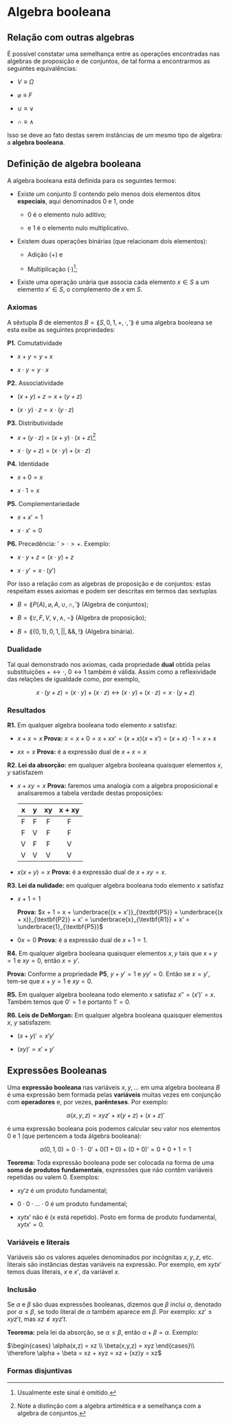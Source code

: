 # Algebra booleana

## Relação com outras algebras

É possível constatar uma semelhança entre as operações encontradas nas algebras de proposição e de conjuntos, de tal forma a encontrarmos as seguintes equivalências:

- $V \equiv \Omega$

- $\varnothing \equiv F$

- $\cup \equiv \lor$

- $\cap \equiv \land$

Isso se deve ao fato destas serem instâncias de um mesmo tipo de algebra: a **algebra booleana**.

## Definição de algebra booleana

A algebra booleana está definida para os seguintes termos:

- Existe um conjunto $S$ contendo pelo menos dois elementos ditos **especiais**, aqui denominados 0 e 1, onde
  
  - 0 é o elemento nulo aditivo;
  
  - e 1 é o elemento nulo multiplicativo.

- Existem duas operações binárias (que relacionam dois elementos):
  
  - Adição ($+$) e
  
  - Multiplicação ($\cdot$)[^1];

- Existe uma operação unária que associa cada elemento $x \in S$ a um elemento $x' \in S$, o complemento de $x$ em $S$.

### Axiomas

A sêxtupla $B$ de elementos $B = \lang S, 0, 1, + , \cdot, ' \rang$ é uma algebra booleana se esta exibe as seguintes propriedades:

**P1.** Comutatividade

- $x + y = y + x$

- $x \cdot y = y \cdot x$

**P2.** Associatividade

- $(x + y) + z = x + (y + z)$

- $(x \cdot y)\cdot z = x \cdot (y \cdot z)$

**P3.** Distributividade

- $x + (y \cdot z) = (x + y) \cdot (x + z)$[^2]

- $x \cdot (y + z) = (x \cdot y) + (x \cdot z)$

**P4.** Identidade

- $x + 0 = x$

- $x \cdot 1 = x$

**P5.** Complementariedade

- $x + x' = 1$

- $x \cdot x' = 0$

**P6.** Precedência: $' > \cdot > +$. Exemplo:

- $x \cdot y + z = (x \cdot y) + z$

- $x \cdot y' = x \cdot(y')$

Por isso a relação com as algebras de proposição e de conjuntos: estas respeitam esses axiomas e podem ser descritas em termos das sextuplas

- $B = \lang P(A), \varnothing, A, \cup, \cap,' \rang$ (Algebra de conjuntos);

- $B = \lang \mathfrak L, F, V, \lor, \land, \neg \rang$ (Algebra de proposição);

- $B = \lang \{0,1\}, 0, 1, ||, \&\&, ! \rang$ (Algebra binária).

### Dualidade

Tal qual demonstrado nos axiomas, cada propriedade **dual** obtida pelas substituições $+ \leftrightarrow \cdot$, $0 \leftrightarrow 1$ também é válida. Assim como a reflexividade das relações de igualdade como, por exemplo,

$$
x \cdot (y + z) = (x \cdot y) + (x \cdot z) \leftrightarrow
(x \cdot y) + (x \cdot z) = x \cdot (y + z)
$$

### Resultados

**R1.** Em qualquer algebra booleana todo elemento $x$ satisfaz:

- $x + x = x$
  **Prova:**
  $x = x + 0 = x + xx' = (x + x)(x + x') = (x + x)\cdot 1 = x + x$

- $xx = x$
  **Prova:** é a expressão dual de $x + x = x$

**R2. Lei da absorção:** em qualquer algebra booleana quaisquer elementos $x,y$ satisfazem

- $x + xy = x$
  **Prova:** faremos uma analogia com a algebra proposicional e analisaremos a tabela verdade destas proposições:
  
  | x   | y   | xy  | x + xy |
  |:---:|:---:|:---:|:------:|
  | F   | F   | F   | F      |
  | F   | V   | F   | F      |
  | V   | F   | F   | V      |
  | V   | V   | V   | V      |

- $x (x + y) = x$
  **Prova:** é a expressão dual de $x + xy = x$.

**R3. Lei da nulidade:** em qualquer algebra booleana todo elemento $x$ satisfaz

- $x + 1 = 1$
  
  **Prova:**
  $x + 1 = x + \underbrace{(x + x')}_{\textbf{P5}} = \underbrace{(x + x)}_{\textbf{P2}} + x' = \underbrace{x}_{\textbf{R1}} + x' = \underbrace{1}_{\textbf{P5}}$

- $0x = 0$
  **Prova:** é a expressão dual de $x + 1 = 1$.

**R4.** Em qualquer algebra booleana quaisquer elementos $x, y$ tais que $x + y = 1$ e $xy = 0$, então $x = y'$.

**Prova:** Conforme a propriedade **P5**, $y + y' = 1$ e $yy' = 0$. Então se $x = y'$, tem-se que $x + y = 1$ e $xy = 0$.

**R5.** Em qualquer algebra booleana todo elemento $x$ satisfaz $x'' = (x')' = x$. Também temos que $0' = 1$ e portanto $1' = 0$.

**R6. Leis de DeMorgan:** Em qualquer algebra booleana quaisquer elementos $x$, $y$ satisfazem:

- $(x + y)' = x'y'$

- $(xy)' = x' + y'$

## Expressões Booleanas

Uma **expressão booleana** nas variáveis $x, y, \dots$ em uma algebra booleana $B$ é uma expressão bem formada pelas **variáveis** muitas vezes em conjunção com **operadores** e, por vezes, **parênteses**. Por exemplo:

$$
\alpha(x,y,z) = xyz' + x(y + z) + (x + z)'
$$

é uma expressão booleana pois podemos calcular seu valor nos elementos 0 e 1 (que pertencem a toda álgebra booleana):

$$
\alpha(0,1,0) = 0\cdot1 \cdot 0' + 0(1 + 0) + (0 + 0)' = 0 + 0 + 1 = 1
$$

**Teorema:** Toda expressão booleana pode ser colocada na forma de uma **soma de produtos fundamentais**, expressões que não contêm variáveis repetidas ou valem 0. Exemplos:

- $xy'z$ é um produto fundamental;

- $0 \cdot0\cdot\dots\cdot0$ é um produto fundamental;

- $xytx'$ não é (x está repetido). Posto em forma de produto fundamental, $xytx' = 0$.

### Variáveis e literais

Variáveis são os valores aqueles denominados por incógnitas $x, y, z$, etc. literais são instâncias destas variáveis na expressão. Por exemplo, em $xytx'$ temos duas literais, $x$ e $x'$, da variável $x$.

### Inclusão

Se $\alpha$ e $\beta$ são duas expressões booleanas, dizemos que $\beta$ inclui $\alpha$, denotado por $\alpha \le \beta$, se todo literal de $\alpha$ também aparece em $\beta$. Por exemplo: $xz' \le xyz't$, mas $xz \not \le xyz't$.

**Teorema:** pela lei da absorção, se $\alpha \le \beta$, então $\alpha + \beta = \alpha$. Exemplo:

$\begin{cases}
\alpha(x,z) = xz \\
\beta(x,y,z) = xyz
\end{cases}\\
\therefore \alpha + \beta = xz + xyz = xz + (xz)y = xz$

### Formas disjuntivas

[^1]: Usualmente este sinal é omitido.

[^2]: Note a distinção com a algebra artimética e a semelhança com a algebra de conjuntos.
